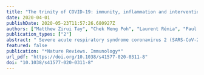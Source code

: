 ```yaml
---
title: "The trinity of COVID-19: immunity, inflammation and intervention"
date: 2020-04-01
publishDate: 2020-05-23T11:57:26.680927Z
authors: ["Matthew Zirui Tay", "Chek Meng Poh", "Laurent Rénia", "Paul A. MacAry", "Lisa F. P. Ng"]
publication_types: ["2"]
abstract: " Severe acute respiratory syndrome coronavirus 2 (SARS-CoV-2) is the causative agent of the ongoing coronavirus disease 2019 (COVID-19) pandemic. Alongside investigations into the virology of SARS-CoV-2, understanding the fundamental physiological and immunological processes underlying the clinical manifestations of COVID-19 is vital for the identification and rational design of effective therapies. Here, we provide an overview of the pathophysiology of SARS-CoV-2 infection. We describe the interaction of SARS-CoV-2 with the immune system and the subsequent contribution of dysfunctional immune responses to disease progression. From nascent reports describing SARS-CoV-2, we make inferences on the basis of the parallel pathophysiological and immunological features of the other human coronaviruses targeting the lower respiratory tract — severe acute respiratory syndrome coronavirus (SARS-CoV) and Middle East respiratory syndrome coronavirus (MERS-CoV). Finally, we highlight the implications of these approaches for potential therapeutic interventions that target viral infection and/or immunoregulation. "
featured: false
publication: "*Nature Reviews. Immunology*"
url_pdf: "https://doi.org/10.1038/s41577-020-0311-8"
doi: "10.1038/s41577-020-0311-8"
---
```


